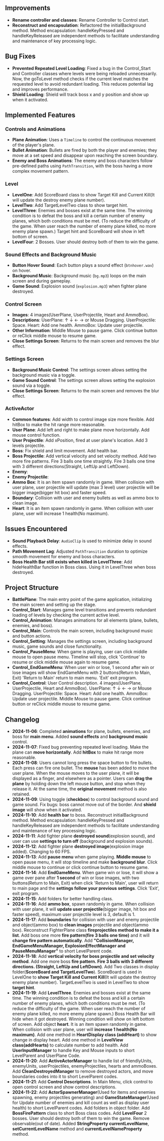 ## Improvements
- **Rename controller and classes**: Rename Controller to Control start.
- **Reconstruct and encapsulation**: Refactored the initialBackground method. Method encapsulation:
handleKeyPressed and handleKeyReleased are independent methods to facilitate understanding and maintenance of key processing logic.

## Bug Fixes
- **Prevented Repeated Level Loading**: Fixed a bug in the Control_Start 
and Controller classes where levels were being reloaded unnecessarily.
Now, the goToLevel method checks if the current level matches the requested level to
avoid redundant loading. This reduces potential lag and improves performance.
- **Shield Loading**: Shield will track boss x and y position and show up when it activated.

## Implemented Features

### Controls and Animations

- **Plane Animation**: Uses a `Timeline` to control the continuous movement of the player's plane.
- **Bullet Animation**: Bullets are fired by both the player and enemies; 
they move at a set speed and disappear upon reaching the screen boundary.
- **Enemy and Boss Animations**: The enemy and boss characters follow pre-defined paths using `PathTransition`, 
with the boss having a more complex movement pattern.

### Level

- **LevelOne**: Add ScoreBoard class to show Target Kill and Current Kill(It will update the destroy enemy plane number).
- **LevelTwo**: Add TargetLevelTwo class to show target hint.
- **LevelThree**: Enemies and bosses exist at the same time. The winning condition is to defeat the boss and kill a certain 
number of enemy planes, which both conditions must be met. (To reduce the difficulty of the game. 
When user reach the number of enemy plane killed, no more enemy plane spawn.) Target hint and ScoreBoard will show in left bottom of screen.
- **LevelFour**: 2 Bosses. User should destroy both of them to win the game.

### Sound Effects and Background Music

- **Button Hover Sound**: Each button plays a sound effect (`btnhover.wav`) on hover.
- **Background Music**: Background music (`bg.mp3`) loops on the main screen and during gameplay.
- **Game Sound**: Explosion sound (`explosion.mp3`) when fighter plane destroyed.

### Control Screen

- **Images**: 4 images(UserPlane, UserProjectile, Heart and AmmoBox).
- **Descriptions**: UserPlane: ↑ ↓ ← → or Mouse Dragging. UserProjectile: Space. Heart: Add one health. AmmoBox: Update user projectile.
- **Other Information**: Middle Mouse to pause game. Click continue button or reClick middle mouse to resume game.
- **Close Settings Screen**: Returns to the main screen and removes the blur effect.

### Settings Screen

- **Background Music Control**: The settings screen allows setting the background music via a toggle.
- **Game Sound Control**: The settings screen allows setting the explosion sound via a toggle.
- **Close Settings Screen**: Returns to the main screen and removes the blur effect.

### ActiveActor

- **Common features**: Add width to control image size more flexible. Add hitBox to make the hit range more reasonable.
- **User Plane**: Add left and right to make plane move horizontally. Add mouse control function.
- **User Projectile**: Add xPosition, fired at user plane's location. Add 3 levels projectile.
- **Boss**: Fix shield and limit movement. Add health bar.
- **Boss Projectile**: Add vertical velocity and set velocity method. Add two more fire patterns. Fire 3 balls one time straightly. 
Fire 3 balls one time with 3 different directions(Straight, LeftUp and LeftDown).
- **Enemy**:
- **Enemy Projectile**:
- **Ammo Box**: It is an item spawn randomly in game. When collision with user plane, user projectile will update (max 3 level)
user projectile will be bigger image(bigger hit box) and faster speed.
- **Boundary**: Collision with user and enemy bullets as well as ammo box to clean image.
- **Heart**: It is an item spawn randomly in game. When collision with user plane, user will increase 1 health(No maximum).

## Issues Encountered

- **Sound Playback Delay**: `AudioClip` is used to minimize delay in sound effects.
- **Path Movement Lag**: Adjusted `PathTransition` duration to optimize smooth movement for enemy and boss characters.
- **Boss Health Bar still exists when killed in LevelThree**: Add hideHealthBar function in Boss class. Using it in LevelThree
when boss destroyed.

## Project Structure

- **BattlePlane**: The main entry point of the game application, initializing the main screen and setting up the stage.
- **Control_Start**: Manages game level transitions and prevents redundant loading of levels by checking the current active level.
- **Control_Animation**: Manages animations for all elements (plane, bullets, enemies, and boss).
- **Control_Main**: Controls the main screen, including background music and button actions.
- **Control_Setting**: Manages the settings screen, including background music, game sounds and close functionality.
- **Control_PauseMenu**: When game is playing, user can click middle mouse to open pause menu. Timeline will stop, 
click 'Continue' to resume or click middle mouse again to resume game.
- **Control_EndGameMenu**: When user win or lose, 1 second after win or lose images will show EndGameMenu with 2 buttons(Return to Main, Exit)
'Return to Main' return to main menu. 'Exit' exit program.
- **Control_Control**: User Control description. 4 images(UserPlane, UserProjectile, Heart and AmmoBox). UserPlane: ↑ ↓ ← → or Mouse Dragging. 
UserProjectile: Space. Heart: Add one health. AmmoBox: Update user projectile. 
Middle Mouse to pause game. Click continue button or reClick middle mouse to resume game.

## Changelog

- **2024-11-06**: Completed **animations** for plane, bullets, enemies, and boss for **main menu**. Added **sound effects** and **background music** control.
- **2024-11-07**: Fixed bug preventing repeated level loading. Make the plane can **move horizontally**. 
Add **hitBox** to make hit range more reasonable.
- **2024-11-08**: Users cannot long press the space button to fire bullets. Each press can fire one bullet. 
The **mouse** has been added to move the user plane. When the mouse moves to the user plane, 
it will be displayed as a finger, and elsewhere as a pointer. 
Users can **drag the plane** by holding down the left mouse button, and stop when they release it. 
At the same time, the **original movement** method is also retained.
- **2024-11-09**: Using toggle (**checkbox**) to control background sound and game sound. Fix bugs:
boss cannot move out of the border. And **shield image** will show when it activated.
- **2024-11-10**: Add **health bar** to boss. Reconstruct initialBackground method. Method encapsulation:
handleKeyPressed and handleKeyReleased are independent methods to facilitate understanding and maintenance of key processing logic.
- **2024-11-11**: Add fighter plane **destroyed sound**(explosion sound), and user can use **settings to turn off** (background and explosion sounds).
- **2024-11-12**: Add fighter plane **destroyed image**(explosion image added). Changing to 60 FPS.
- **2024-11-13**: Add **pause menu** when game playing. **Middle mouse** to open pause menu, it will stop timeline and make **background blur**.
Click middle mouse to continue or click continue button to resume game.
- **2024-11-14**: Add **EndGameMenu**. When game win or lose, it will show a game over pane after **1 second** of win or lose images, with two buttons(Return to Main, Exit)
when click 'Return to Main', user will return to main page and the **settings follow your previous settings**. Click 'Exit', exit program.
- **2024-11-15**: Add folders for better handling class.
- **2024-11-16**: Add **ammo box**, spawn randomly in game. When collision with user plane, it will **update user projectile**(bigger image, hit box and faster speed), 
maximum user projectile level is 3, default is 1.
- **2024-11-17**: Add **boundaries** for collision with user and enemy projectile and object(ammo box) to **clean images** projectile and object(ammo box).
Reconstruct FighterPlane class **fireprojectiles method to make it a list**. Add boss one more **fire pattern(fire 3 balls one time)** and it will **change fire pattern automatically**.
Add **"CollisionManager, EndGameMenuManager, ExplosionEffectManager and PauseMenuManager"** to short LevelParent code.
- **2024-11-18**: Add **vertical velocity for boss projectile and set velocity method**. Add one more boss **fire pattern. Fire 3 balls with 3 different directions. 
(Straight, LeftUp and LeftDown)**. Add Two classes in display folder(**ScoreBoard and TargetLevelTwo**). ScoreBoard is used in LevelOne to
**show Target Kill and Current Kill**(It will update the destroy enemy plane number). TargetLevelTwo is used in LevelTwo to show **target hint**.
- **2024-11-19**: Add **LevelThree**. Enemies and bosses exist at the same time. The winning condition is to defeat the boss and kill a certain 
number of enemy planes, which both conditions must be met. (To reduce the difficulty of the game. When user reach the number of enemy plane killed, no more enemy plane spawn.)
Boss Health Bar will hide when it got destroyed. Winning condition will show on left bottom of screen. Add object **heart**. It is an item spawn randomly in game. 
When collision with user plane, user will **increase 1 health(No maximum)**. Add one method in **HeartDisplay class (addHeart)** to show change in display heart. 
Add one method in **LevelView class(addHearts)** to calculate number to add health. Add **UserInputManager** to handle Key and Mouse inputs to short LevelParent and UserPlane Code.
- **2024-11-20**: Add **ActiveActorManager** to handle list of friendlyUnits, enemyUnits, userProjectiles, enemyProjectiles, hearts and ammoBoxes.
Add **CleanDestroyedManager** to remove destroyed actors, and move boundaries codes into it to short LevelParent codes.
- **2024-11-21**: Add **Control Descriptions**. In Main Menu, click control to open control screen and show control descriptions.
- **2024-11-22**: Add **ActorSpawnerManager**(Used for items and enemies spawning, enemy projectiles generating) and 
**GameStateManager**(Used for Update number of enemies and kill count as well as display user health) to short LevelParent codes.
Add folders in object folder. Add **BossFirePattern** class to short Boss class codes. Add **LevelFour** 2 bosses. User should destroy both of them to win the game.
Remove observable(out of date). Added **StringProperty currentLevelName**, **setCurrentLevelName** method and **currentLevelNameProperty** method.